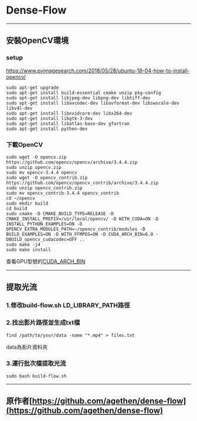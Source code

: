 # Dense-Flow
---
## 安裝OpenCV環境
### setup
https://www.pyimagesearch.com/2018/05/28/ubuntu-18-04-how-to-install-opencv/
```linux
sudo apt-get upgrade
sudo apt-get install build-essential cmake unzip pkg-config
sudo apt-get install libjpeg-dev libpng-dev libtiff-dev
sudo apt-get install libavcodec-dev libavformat-dev libswscale-dev libv4l-dev
sudo apt-get install libxvidcore-dev libx264-dev
sudo apt-get install libgtk-3-dev
sudo apt-get install libatlas-base-dev gfortran
sudo apt-get install python-dev
```
### 下載OpenCV
```linux
sudo wget -O opencv.zip https://github.com/opencv/opencv/archive/3.4.4.zip
sudo unzip opencv.zip
sudo mv opencv-3.4.4 opencv
sudo wget -O opencv_contrib.zip https://github.com/opencv/opencv_contrib/archive/3.4.4.zip
sudo unzip opencv_contrib.zip
sudo mv opencv_contrib-3.4.4 opencv_contrib
cd ~/opencv
sudo mkdir build
cd build
sudo cmake -D CMAKE_BUILD_TYPE=RELEASE -D CMAKE_INSTALL_PREFIX=/usr/local/opencv/ -D WITH_CUDA=ON -D INSTALL_PYTHON_EXAMPLES=ON -D OPENCV_EXTRA_MODULES_PATH=~/opencv_contrib/modules -D BUILD_EXAMPLES=ON -D WITH_FFMPEG=ON -D CUDA_ARCH_BIN=6.0 -DBUILD_opencv_cudacodec=OFF ..
sudo make -j4
sudo make install
```
查看GPU型號的[CUDA_ARCH_BIN](https://www.cnblogs.com/beihaidao/p/6773595.html)

---
## 提取光流
### 1.修改build-flow.sh LD_LIBRARY_PATH路徑
### 2.找出影片路徑並生成txt檔 
```
find /path/to/your/data -name "*.mp4" > files.txt
```
data為影片資料夾
### 3.運行批次檔提取光流
```shell=
sudo bash build-flow.sh
```
---
原作者[https://github.com/agethen/dense-flow](https://github.com/agethen/dense-flow)
---
